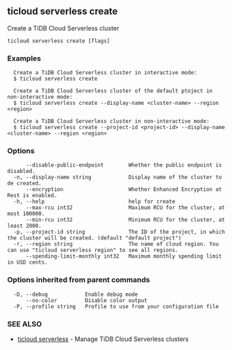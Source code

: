 ## ticloud serverless create

Create a TiDB Cloud Serverless cluster

```
ticloud serverless create [flags]
```

### Examples

```
  Create a TiDB Cloud Serverless cluster in interactive mode:
  $ ticloud serverless create

  Create a TiDB Cloud Serverless cluster of the default ptoject in non-interactive mode:
  $ ticloud serverless create --display-name <cluster-name> --region <region>

  Create a TiDB Cloud Serverless cluster in non-interactive mode:
  $ ticloud serverless create --project-id <project-id> --display-name <cluster-name> --region <region>
```

### Options

```
      --disable-public-endpoint        Whether the public endpoint is disabled.
  -n, --display-name string            Display name of the cluster to de created.
      --encryption                     Whether Enhanced Encryption at Rest is enabled.
  -h, --help                           help for create
      --max-rcu int32                  Maximum RCU for the cluster, at most 100000.
      --min-rcu int32                  Minimum RCU for the cluster, at least 2000.
  -p, --project-id string              The ID of the project, in which the cluster will be created. (default "default project")
  -r, --region string                  The name of cloud region. You can use "ticloud serverless region" to see all regions.
      --spending-limit-monthly int32   Maximum monthly spending limit in USD cents.
```

### Options inherited from parent commands

```
  -D, --debug            Enable debug mode
      --no-color         Disable color output
  -P, --profile string   Profile to use from your configuration file
```

### SEE ALSO

* [ticloud serverless](ticloud_serverless.md)	 - Manage TiDB Cloud Serverless clusters

